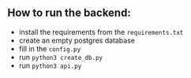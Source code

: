 ## How to run the backend:

- install the requirements from the ```requirements.txt```
- create an empty postgres database
- fill in the ```config.py```
- run ```python3 create_db.py```
- run ```python3 api.py```